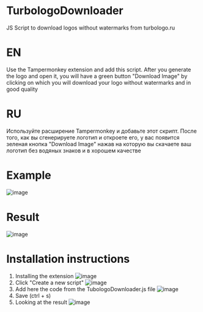 # TurbologoDownloader
 JS Script to download logos without watermarks from turbologo.ru
# EN 
Use the Tampermonkey extension and add this script. After you generate the logo and open it, you will have a green button "Download Image" by clicking on which you will download your logo without watermarks and in good quality
# RU
Используйте расширение Tampermonkey и добавьте этот скрипт. После того, как вы сгенерируете логотип и откроете его, у вас появится зеленая кнопка "Download Image" нажав на которую вы скачаете ваш логотип без водяных знаков и в хорошем качестве 
# Example
![image](https://github.com/Angelo4ekMur/TurbologoDownloader/assets/93180894/cd72a244-a641-47f6-ba75-c0c702bb19a3)
# Result 
![image](https://github.com/Angelo4ekMur/TurbologoDownloader/assets/93180894/c08712d9-366b-4ba4-bf3a-90b0655f4e9f)
# Installation instructions
1) Installing the extension 
![image](https://github.com/Angelo4ekMur/TurbologoDownloader/assets/93180894/69b53fa8-9d9e-4706-a306-d3a252df4c2c)
2) Click "Create a new script"
![image](https://github.com/Angelo4ekMur/TurbologoDownloader/assets/93180894/6eaa2af5-82da-41c9-ae6c-f0aeff3bd625)
3) Add here the code from the TubologoDownloader.js file
![image](https://github.com/Angelo4ekMur/TurbologoDownloader/assets/93180894/50cfc03f-6ed5-42af-bc8d-5750f2720d01)
4) Save (ctrl + s)
5) Looking at the result 
![image](https://github.com/Angelo4ekMur/TurbologoDownloader/assets/93180894/43edb000-1b66-42ff-bd8e-fd6cd1d1f440)

